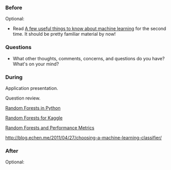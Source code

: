 ### Before



Optional:

 * Read [A few useful things to know about machine learning](http://homes.cs.washington.edu/~pedrod/papers/cacm12.pdf) for the second time. It should be pretty familiar material by now!


### Questions

 * What other thoughts, comments, concerns, and questions do you have? What's on your mind?


### During

Application presentation.

Question review.

[Random Forests in Python](http://blog.yhathq.com/posts/random-forests-in-python.html)

[Random Forests for Kaggle](http://www.kaggle.com/c/titanic-gettingStarted/details/getting-started-with-random-forests)

[Random Forests and Performance Metrics](http://citizennet.com/blog/2012/11/10/random-forests-ensembles-and-performance-metrics/)

http://blog.echen.me/2011/04/27/choosing-a-machine-learning-classifier/


### After

Optional:
